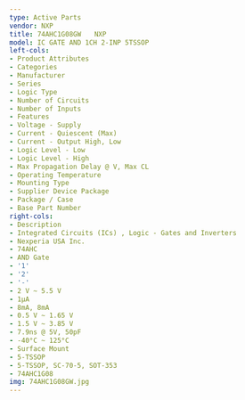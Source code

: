 ```yaml
---
type: Active Parts
vendor: NXP
title: 74AHC1G08GW　　NXP
model: IC GATE AND 1CH 2-INP 5TSSOP
left-cols:
- Product Attributes
- Categories
- Manufacturer
- Series
- Logic Type
- Number of Circuits
- Number of Inputs
- Features
- Voltage - Supply
- Current - Quiescent (Max)
- Current - Output High, Low
- Logic Level - Low
- Logic Level - High
- Max Propagation Delay @ V, Max CL
- Operating Temperature
- Mounting Type
- Supplier Device Package
- Package / Case
- Base Part Number
right-cols:
- Description
- Integrated Circuits (ICs) , Logic - Gates and Inverters
- Nexperia USA Inc.
- 74AHC
- AND Gate
- '1'
- '2'
- '-'
- 2 V ~ 5.5 V
- 1µA
- 8mA, 8mA
- 0.5 V ~ 1.65 V
- 1.5 V ~ 3.85 V
- 7.9ns @ 5V, 50pF
- -40°C ~ 125°C
- Surface Mount
- 5-TSSOP
- 5-TSSOP, SC-70-5, SOT-353
- 74AHC1G08
img: 74AHC1G08GW.jpg
---
```

